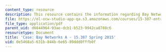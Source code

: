 ```yaml
---
content_type: resource
description: This resource contains the information regarding Bay Networks A.
file: https://ol-ocw-studio-app-qa.s3.amazonaws.com/courses/15-387-entrepreneurial-sales-spring-2015/0e5468a5631b844b6e6589ddd0fffb0f_MIT15_387S15_Bay_Network_A.pdf
file_type: application/pdf
parent_uid: d0844964-93ae-dcb1-b523-9942ca8708c6
resourcetype: Document
title: 'Case: Bay Networks A - 15.387 Spring 2015'
uid: 0e5468a5-631b-844b-6e65-89ddd0fffb0f
---
```

